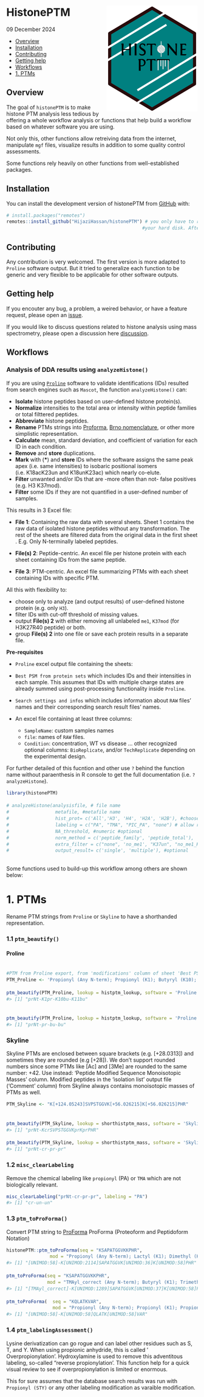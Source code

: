 HistonePTM
<img src="man/figures/logo.png" align="right" width="240" height="277"/>
================
09 December 2024

- [Overview](#overview)
- [Installation](#installation)
- [Contributing](#contributing)
- [Getting help](#getting-help)
- [Workflows](#workflows)
- [1. PTMs](#1-ptms)

<!-- README.md is generated from README.Rmd. Please edit that file -->
<!-- badges: start -->
<!-- badges: end -->

## Overview

The goal of `histonePTM` is to make histone PTM analysis less tedious by
offering a whole workflow analysis or functions that help build a
workflow based on whatever software you are using.

Not only this, other functions allow retreiving data from the internet,
manipulate `mgf` files, visualize results in addition to some quality
control assessments.

Some functions rely heavily on other functions from well-established
packages.

## Installation

You can install the development version of histonePTM from
[GitHub](https://github.com/) with:

``` r
# install.packages("remotes")
remotes::install_github("HijaziHassan/histonePTM") # you only have to run the code once to install it on 
                                                  #your hard disk. After that use `library(histonePTM)`.
```

## Contributing

Any contribution is very welcomed. The first version is more adapted to
`Proline` software output. But it tried to generalize each function to
be generic and very flexible to be applicable for other software
outputs.

## Getting help

If you encouter any bug, a problem, a weired behavior, or have a feature
request, please open an
[issue](https://github.com/HijaziHassan/histonePTM/issues).

If you would like to discuss questions related to histone analysis using
mass spectrometry, please open a discussion here
[discussion](https://github.com/HijaziHassan/histonePTM/discussions).

## Workflows

### Analysis of DDA results using `analyzeHistone()`

If you are using [`Proline`](https://www.profiproteomics.fr/proline/)
software to validate identifications (IDs) resulted from search engines
such as `Mascot`, the function `analyzeHistone()` can:

- **Isolate** histone peptides based on user-defined histone protein(s).
- **Normalize** intensities to the total area or intensity within
  peptide families or total filttered peptides.
- **Abbreviate** histone peptides.
- **Rename** PTMs strings into
  [Proforma](https://pubs.acs.org/doi/10.1021/acs.jproteome.1c00771),
  [Brno nomenclature](https://www.nature.com/articles/nsmb0205-110), or
  other more simplistic representation.
- **Calculate** mean, standard deviation, and coefficient of variation
  for each ID in each condition.
- **Remove** and **store** duplications.
- **Mark** with (**\***) and **store** IDs where the software assigns
  the same peak apex (i.e. same intensities) to isobaric positional
  isomers (i.e. K18acK23un and K18unK23ac) which nearly co-elute.
- **Filter** unwanted and/or IDs that are -more often than not- false
  positives (e.g. H3 K37mod).
- **Filter** some IDs if they are not quantified in a user-defined
  number of samples.

This results in 3 Excel file:

- **File 1**: Containing the raw data with several sheets. Sheet 1
  contains the raw data of isolated histone peptides without any
  transformation. The rest of the sheets are filtered data from the
  original data in the first sheet . E.g. Only N-terminally labeled
  peptides.

- **File(s) 2**: Peptide-centric. An excel file per histone protein with
  each sheet containing IDs from the same peptide.

- **File 3**: PTM-centric. An excel file summarizing PTMs with each
  sheet containing IDs with specific PTM.

All this with flexibility to:

- choose only to analyze (and output results) of user-defined histone
  protein (e.g. only `H3`).
- filter IDs with cut-off threshold of missing values.
- output **File(s) 2** with either removing all unlabeled `me1`,
  `K37mod` (for H3K27R40 peptide) or both.
- group **File(s) 2** into one file or save each protein results in a
  separate file.

**Pre-requisites**

- `Proline` excel output file containing the sheets:

- `Best PSM from protein sets` which includes IDs and their intensities
  in each sample. This assumes that IDs with multiple charge states are
  already summed using post-processing functionality inside `Proline`.

- `Search settings and infos` which includes information about `RAW`
  files’ names and their corresponding search result files’ names.

- An excel file containing at least three columns:

  - `SampleName`: custom samples names
  - `file`: names of `RAW` files.
  - `Condition`: concentration, WT vs disease … other recognized
    optional columns: `BioReplicate`, and/or `TechReplicate` depending
    on the experimental design.

For further detailed of this fucntion and other use `?` behind the
function name without paraenthesis in R console to get the full
documentation (i.e. `?analyzeHistone`).

``` r
library(histonePTM)

# analyzeHistone(analysisfile, # file name
#                 metafile, #metafile name
#                 hist_prot= c('All','H3', 'H4', 'H2A', 'H2B'), #choose one these options
#                 labeling = c("PA", "TMA", "PIC_PA", "none") # allow reversing labeling when renaming PTMs
#                 NA_threshold, #numeric #optional
#                 norm_method = c('peptide_family', 'peptide_total'),
#                 extra_filter = c("none", 'no_me1', "K37un", "no_me1_K37un"), #optional
#                 output_result= c('single', 'multiple'), #optional
               
```

Some functions used to build-up this workflow among others are shown
below:

# 1. PTMs

Rename PTM strings from `Proline` or `Skyline` to have a shorthanded
representation.

### 1.1 `ptm_beautify()`

#### Proline

``` r

#PTM from Proline export, from 'modifications' column of sheet 'Best PSM from protein sets'.
PTM_Proline <- 'Propionyl (Any N-term); Propionyl (K1); Butyryl (K10); Butyryl (K11)'

ptm_beautify(PTM_Proline, lookup = histptm_lookup, software = 'Proline', residue = 'keep')
#> [1] "prNt-K1pr-K10bu-K11bu"

 
ptm_beautify(PTM_Proline, lookup = histptm_lookup, software = 'Proline', residue = 'remove')
#> [1] "prNt-pr-bu-bu"
```

### Skyline

Skyline PTMs are enclosed between square brackets (e.g. \[+28.0313\])
and sometimes they are rounded (e.g \[+28\]). We don’t support rounded
numbers since some PTMs like \[Ac\] and \[3Me\] are rounded to the same
number: +42. Use instead: ‘Peptide Modified Sequence Monoisotopic
Masses’ column. Modified peptides in the ‘isolation list’ output file
(‘Comment’ column) from Skyline always contains monoisotopic masses of
PTMs as well.

``` r
PTM_Skyline <- "K[+124.05243]SVPSTGGVK[+56.026215]K[+56.026215]PHR"
 

ptm_beautify(PTM_Skyline, lookup = shorthistptm_mass, software = 'Skyline', residue = 'keep')
#> [1] "prNt-KcrSVPSTGGVKprKprPHR"

ptm_beautify(PTM_Skyline, lookup = shorthistptm_mass, software = 'Skyline', residue = 'remove')
#> [1] "prNt-cr-pr-pr"
```

### 1.2 `misc_clearLabeling`

Remove the chemical labeling like `propionyl` (PA) or `TMA` which are
not biologically relevant.

``` r
misc_clearLabeling("prNt-cr-pr-pr", labeling = "PA")
#> [1] "cr-un-un"
```

### 1.3 `ptm_toProForma()`

Convert PTM string to
<a href="https://www.psidev.info/proforma">ProForma</a> ProForma
(Proteoform and Peptidoform Notation)

``` r
histonePTM::ptm_toProForma(seq = "KSAPATGGVKKPHR",
                mod = "Propionyl (Any N-term); Lactyl (K1); Dimethyl (K10); Propionyl (K11)")
#> [1] "[UNIMOD:58]-K[UNIMOD:2114]SAPATGGVK[UNIMOD:36]K[UNIMOD:58]PHR"

ptm_toProForma(seq = "KSAPATGGVKKPHR",
               mod = "TMAyl_correct (Any N-term); Butyryl (K1); Trimethyl (K10); Propionyl (K11)")
#> [1] "[TMAyl_correct]-K[UNIMOD:1289]SAPATGGVK[UNIMOD:37]K[UNIMOD:58]PHR"

ptm_toProForma(  seq = "KQLATKVAR",
                 mod = "Propionyl (Any N-term); Propionyl (K1); Propionyl (K6)")
#> [1] "[UNIMOD:58]-K[UNIMOD:58]QLATK[UNIMOD:58]VAR"
```

### 1.4 `ptm_labelingAssessment()`

Lysine derivatization can go rogue and can label other residues such as
S, T, and Y. When using propionic anhydride, this is called ’
Overpropionylation’. Hydroxylamine is used to remove this adventitous
labeling, so-called “reverse propionylation’. This function help for a
quick visual review to see if overpropionylation is limited or enormous.

This for sure assumes that the database search results was run with
`Propionyl (STY)` or any other labeling modification as varaible
modification.
